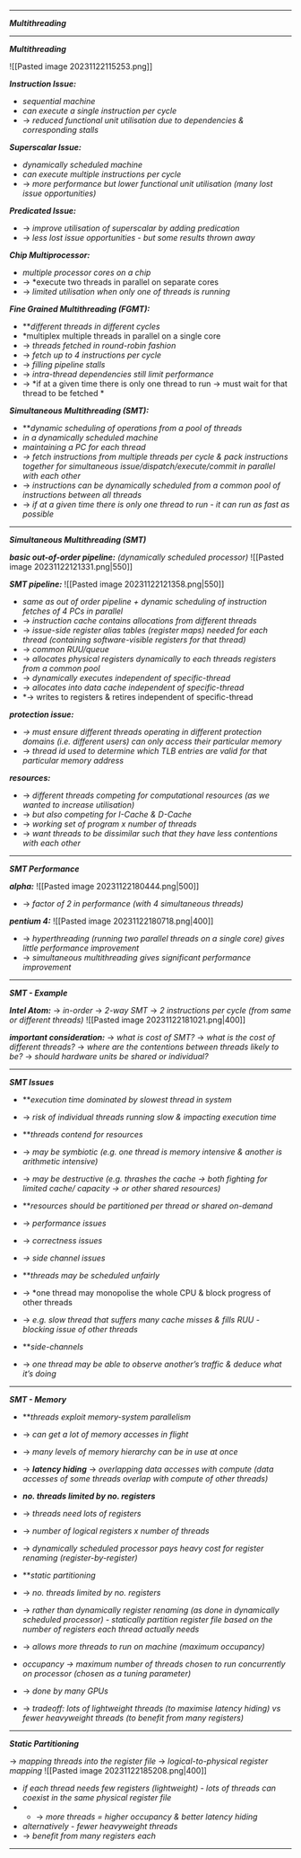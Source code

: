 
- - - 

***Multithreading***

- - - 

***Multithreading***

![[Pasted image 20231122115253.png]]

***Instruction Issue:***
- *sequential machine*
- *can execute a single instruction per cycle*
- → *reduced functional unit utilisation due to dependencies & corresponding stalls*

***Superscalar Issue:***
- *dynamically scheduled machine*
- *can execute multiple instructions per cycle*
- → *more performance but lower functional unit utilisation (many lost issue opportunities)*

***Predicated Issue:***
- → *improve utilisation of superscalar by adding predication*
- → *less lost issue opportunities - but some results thrown away*

***Chip Multiprocessor:***
- *multiple processor cores on a chip*
- → *execute two threads in parallel on separate cores
- → *limited utilisation when only one of threads is running*

***Fine Grained Multithreading (FGMT):***
- ***different threads in different cycles*
- *multiplex multiple threads in parallel on a single core
- → *threads fetched in round-robin fashion*
- → *fetch up to 4 instructions per cycle*
- → *filling pipeline stalls*
- → *intra-thread dependencies still limit performance*
- → *if at a given time there is only one thread to run → must wait for that thread to be fetched *

***Simultaneous Multithreading (SMT):***
- ***dynamic scheduling of operations from a pool of threads*
- *in a dynamically scheduled machine*
- *maintaining a PC for each thread*
- *→ fetch instructions from multiple threads per cycle & pack instructions together for simultaneous issue/dispatch/execute/commit in parallel with each other*
- → *instructions can be dynamically scheduled from a common pool of instructions between all threads*
- → *if at a given time there is only one thread to run - it can run as fast as possible*

- - - 

***Simultaneous Multithreading (SMT)***

***basic out-of-order pipeline:***
*(dynamically scheduled processor)*
![[Pasted image 20231122121331.png|550]]

***SMT pipeline:***
![[Pasted image 20231122121358.png|550]]
- *same as out of order pipeline + dynamic scheduling of instruction fetches of 4 PCs in parallel*
- → *instruction cache contains allocations from different threads*
- → *issue-side register alias tables (register maps) needed for each thread (containing software-visible registers for that thread)*
- → *common RUU/queue*
- → *allocates physical registers dynamically to each threads registers from a common pool*
- → *dynamically executes independent of specific-thread*
- → *allocates into data cache independent of specific-thread*
- *→ writes to registers & retires independent of specific-thread

***protection issue:***
- *→ must ensure different threads operating in different protection domains (i.e. different users) can only access their particular memory*
- → *thread id used to determine which TLB entries are valid for that particular memory address*

***resources:***
- → *different threads competing for computational resources (as we wanted to increase utilisation)*
- → *but also competing for I-Cache & D-Cache*
- → *working set of program x number of threads*
- → *want threads to be dissimilar such that they have less contentions with each other*

- - - 

***SMT Performance***

***alpha:***
![[Pasted image 20231122180444.png|500]]
- → *factor of 2 in performance (with 4 simultaneous threads)*

***pentium 4:***
![[Pasted image 20231122180718.png|400]]
- → *hyperthreading (running two parallel threads on a single core) gives little performance improvement*
- → *simultaneous multithreading gives significant performance improvement*

- - - 

***SMT - Example***

***Intel Atom:***
→ *in-order*
→ *2-way SMT*
→ *2 instructions per cycle (from same or different threads)*
![[Pasted image 20231122181021.png|400]]

***important consideration:***
→ *what is cost of SMT?*
→ *what is the cost of different threads?*
→ *where are the contentions between threads likely to be?*
→ *should hardware units be shared or individual?*

- - - 

***SMT Issues***

- ***execution time dominated by slowest thread in system*
- → *risk of individual threads running slow & impacting execution time*

- ***threads contend for resources*
- → *may be symbiotic (e.g. one thread is memory intensive & another is arithmetic intensive)*
- → *may be destructive (e.g. thrashes the cache → both fighting for limited cache/ capacity → or other shared resources)*

- ***resources should be partitioned per thread or shared on-demand*
- → *performance issues*
- → *correctness issues*
- *→ side channel issues*

- ***threads may be scheduled unfairly*
- → *one thread may monopolise the whole CPU & block progress of other threads
- → *e.g. slow thread that suffers many cache misses & fills RUU - blocking issue of other threads*

- ***side-channels*
- → *one thread may be able to observe another’s traffic & deduce what it’s doing*

- - - 

***SMT - Memory***

- ***threads exploit memory-system parallelism*
- → *can get a lot of memory accesses in flight*
- → *many levels of memory hierarchy can be in use at once*
- → ***latency hiding*** → *overlapping data accesses with compute (data accesses of some threads overlap with compute of other threads)*

- ***no. threads limited by no. registers***
- → *threads need lots of registers*
- → *number of logical registers x number of threads*
- → *dynamically scheduled processor pays heavy cost for register renaming (register-by-register)*

- ***static partitioning*
- → *no. threads limited by no. registers*
- → *rather than dynamically register renaming (as done in dynamically scheduled processor) - statically partition register file based on the number of registers each thread actually needs*
- → *allows more threads to run on machine (maximum occupancy)*
- *occupancy → maximum number of threads chosen to run concurrently on processor (chosen as a tuning parameter)*
- → *done by many GPUs*
- → *tradeoff: lots of lightweight threads (to maximise latency hiding) vs fewer heavyweight threads (to benefit from many registers)*

- - - 

***Static Partitioning***

→ *mapping threads into the register file*
→ *logical-to-physical register mapping*
![[Pasted image 20231122185208.png|400]]
- *if each thread needs few registers (lightweight) - lots of threads can coexist in the same physical register file*
- - → *more threads = higher occupancy & better latency hiding*
- *alternatively - fewer heavyweight threads*
- → *benefit from many registers each*

- - - 







